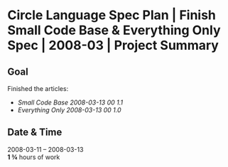 ﻿Circle Language Spec Plan | Finish Small Code Base & Everything Only Spec | 2008-03 | Project Summary
=====================================================================================================


Goal
----

Finished the articles:

- *Small Code Base*  *2008-03-13 00  1.1* 
- *Everything Only  2008-03-13 00  1.0*


Date & Time
-----------

2008-03-11 – 2008-03-13  
__1 ¾__ hours of work
